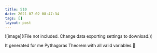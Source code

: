 ```yaml
---
title: 510
date: 2021-07-02 08:47:34
tags: []
layout: post
---
```


![image]((File not included. Change data exporting settings to download.))

It generated for me Pythagoras Theorem with all valid variables 🤯
